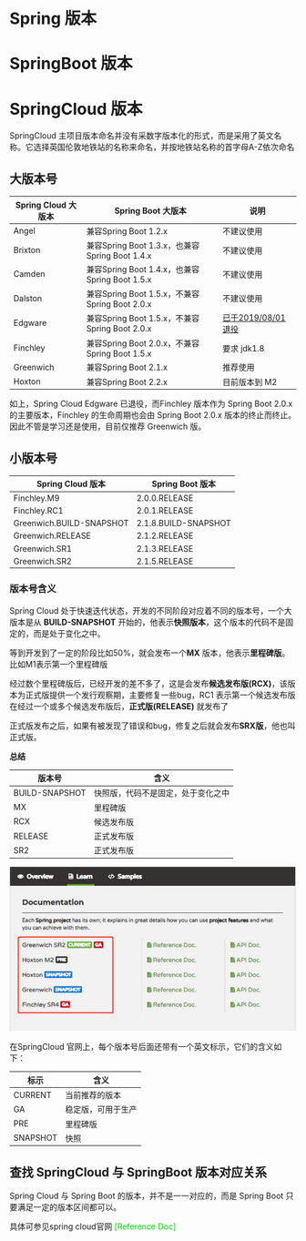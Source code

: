# Spring 版本



# SpringBoot 版本



# SpringCloud 版本

SpringCloud 主项目版本命名并没有采数字版本化的形式，而是采用了英文名称。它选择英国伦敦地铁站的名称来命名，并按地铁站名称的首字母A-Z依次命名

## 大版本号

| Spring Cloud 大版本 | Spring Boot 大版本                             | 说明                                                         |
| ------------------- | ---------------------------------------------- | ------------------------------------------------------------ |
| Angel               | 兼容Spring Boot 1.2.x                          | 不建议使用                                                   |
| Brixton             | 兼容Spring Boot 1.3.x，也兼容Spring Boot 1.4.x | 不建议使用                                                   |
| Camden              | 兼容Spring Boot 1.4.x，也兼容Spring Boot 1.5.x | 不建议使用                                                   |
| Dalston             | 兼容Spring Boot 1.5.x，不兼容Spring Boot 2.0.x | 不建议使用                                                   |
| Edgware             | 兼容Spring Boot 1.5.x，不兼容Spring Boot 2.0.x | [已于2019/08/01 退役](https://spring.io/blog/2019/01/23/spring-cloud-greenwich-release-is-now-available) |
| Finchley            | 兼容Spring Boot 2.0.x，不兼容Spring Boot 1.5.x | 要求 jdk1.8                                                  |
| Greenwich           | 兼容Spring Boot 2.1.x                          | 推荐使用                                                     |
| Hoxton              | 兼容Spring Boot 2.2.x                          | 目前版本到 M2                                                |

如上，Spring Cloud Edgware 已退役，而Finchley 版本作为 Spring Boot 2.0.x 的主要版本，Finchley 的生命周期也会由 Spring Boot 2.0.x 版本的终止而终止。因此不管是学习还是使用，目前仅推荐 Greenwich 版。

## 小版本号

| Spring Cloud 版本        | Spring Boot 版本     |
| ------------------------ | -------------------- |
| Finchley.M9              | 2.0.0.RELEASE        |
| Finchley.RC1             | 2.0.1.RELEASE        |
| Greenwich.BUILD-SNAPSHOT | 2.1.8.BUILD-SNAPSHOT |
| Greenwich.RELEASE        | 2.1.2.RELEASE        |
| Greenwich.SR1            | 2.1.3.RELEASE        |
| Greenwich.SR2            | 2.1.5.RELEASE        |

### 版本号含义

Spring Cloud 处于快速迭代状态，开发的不同阶段对应着不同的版本号，一个大版本是从 **BUILD-SNAPSHOT** 开始的，他表示**快照版本**，这个版本的代码不是固定的，而是处于变化之中。

等到开发到了一定的阶段比如50%，就会发布一个**MX** 版本，他表示**里程碑版**。比如M1表示第一个里程碑版

经过数个里程碑版后，已经开发的差不多了，这是会发布**候选发布版(RCX)**，该版本为正式版提供一个发行观察期，主要修复一些bug，RC1 表示第一个候选发布版在经过一个或多个候选发布版后，**正式版(RELEASE)** 就发布了

正式版发布之后，如果有被发现了错误和bug，修复之后就会发布**SRX版**，他也叫正式版。

**总结**

| 版本号         | 含义                               |
| -------------- | ---------------------------------- |
| BUILD-SNAPSHOT | 快照版，代码不是固定，处于变化之中 |
| MX             | 里程碑版                           |
| RCX            | 候选发布版                         |
| RELEASE        | 正式发布版                         |
| SR2            | 正式发布版                         |

![](img/springcloudversion1.png)

在SpringCloud 官网上，每个版本号后面还带有一个英文标示，它们的含义如下：

| 标示     | 含义               |
| -------- | ------------------ |
| CURRENT  | 当前推荐的版本     |
| GA       | 稳定版，可用于生产 |
| PRE      | 里程碑版           |
| SNAPSHOT | 快照               |

## 查找 SpringCloud 与 SpringBoot 版本对应关系

 Spring Cloud 与 Spring Boot 的版本，并不是一一对应的，而是 Spring Boot 只要满足一定的版本区间都可以。

具体可参见spring cloud官网 <font color=#00dd00>[Reference Doc]</font>

